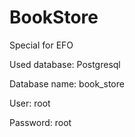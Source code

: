 # BookStore
Special for EFO

Used database: Postgresql

Database name: book_store

User: root

Password: root
